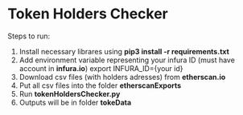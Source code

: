 # Token Holders Checker

Steps to run:
1. Install necessary librares using **pip3 install -r requirements.txt**
2. Add environment variable representing your infura ID (must have account in **infura.io**) export INFURA_ID={your id}
3. Download csv files (with holders adresses) from **etherscan.io**
4. Put all csv files into the folder **etherscanExports**
5. Run **tokenHoldersChecker.py**
6. Outputs will be in folder **tokeData**
